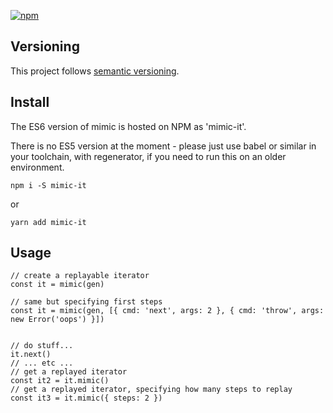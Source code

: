 [![npm](https://img.shields.io/npm/v/mimic-it.svg?maxAge=3600)](https://www.npmjs.com/package/mimic-it)

## Versioning

This project follows [semantic versioning](http://semver.org/).

## Install

The ES6 version of mimic is hosted on NPM as 'mimic-it'.

There is no ES5 version at the moment - please just use babel or similar in your toolchain, with regenerator, if you need to run this on an older environment.

`npm i -S mimic-it`

or

`yarn add mimic-it`

## Usage

```
// create a replayable iterator
const it = mimic(gen)

// same but specifying first steps
const it = mimic(gen, [{ cmd: 'next', args: 2 }, { cmd: 'throw', args: new Error('oops') }])


// do stuff...
it.next()
// ... etc ...
// get a replayed iterator
const it2 = it.mimic()
// get a replayed iterator, specifying how many steps to replay
const it3 = it.mimic({ steps: 2 })
```
